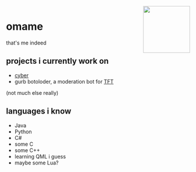 <img align="right" src="https://canary.discord.com/assets/f341538d6092b98ba32c58ad45537267.svg" width="128">

# omame
that's me indeed

## projects i currently work on 
- [cyber](https://github.com/cyberos)
- gurb botoloder, a moderation bot for [TFT](https://www.youtube.com/c/FlyTechVideos)

(not much else really)

## languages i know
- Java
- Python
- C#
- some C
- some C++
- learning QML i guess
- maybe some Lua?
